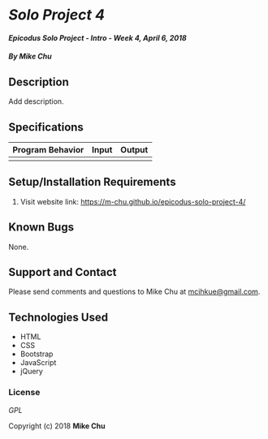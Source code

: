 # _Solo Project 4_

#### _Epicodus Solo Project - Intro - Week 4, April 6, 2018_

#### _By Mike Chu_

## Description

Add description.

## Specifications

|Program Behavior|Input |Output|
|----------------|------|------|
||||

## Setup/Installation Requirements

1. Visit website link: https://m-chu.github.io/epicodus-solo-project-4/

## Known Bugs

None.

## Support and Contact

Please send comments and questions to Mike Chu at mcihkue@gmail.com.

## Technologies Used

* HTML
* CSS
* Bootstrap
* JavaScript
* jQuery

### License

_GPL_

Copyright (c) 2018 **Mike Chu**

